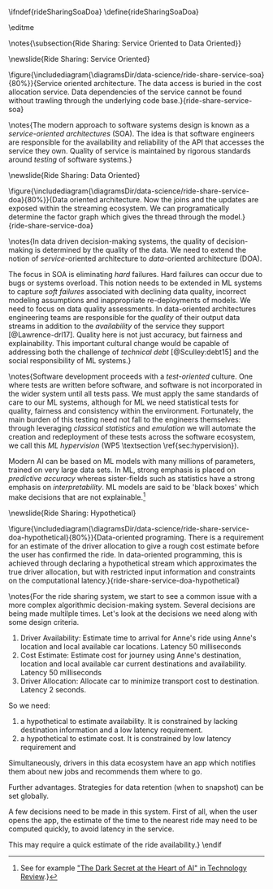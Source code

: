 \ifndef{rideSharingSoaDoa}
\define{rideSharingSoaDoa}

\editme

\notes{\subsection{Ride Sharing: Service Oriented to Data Oriented}}

\newslide{Ride Sharing: Service Oriented}

\figure{\includediagram{\diagramsDir/data-science/ride-share-service-soa}{80%}}{Service oriented architecture. The data access is buried in the cost allocation service. Data dependencies of the service cannot be found without trawling through the underlying code base.}{ride-share-service-soa}

\notes{The modern approach to software systems design is known as a
*service-oriented architectures* (SOA). The idea is that software
engineers are responsible for the availability and reliability of the
API that accesses the service they own. Quality of service is
maintained by rigorous standards around *testing* of software systems.}

\newslide{Ride Sharing: Data Oriented}

\figure{\includediagram{\diagramsDir/data-science/ride-share-service-doa}{80%}}{Data oriented architecture. Now the joins and the updates are exposed within the streaming ecosystem. We can programatically determine the factor graph which gives the thread through the model.}{ride-share-service-doa}

\notes{In data driven decision-making systems, the quality of decision-making
is determined by the quality of the data. We need to extend the notion
of *service*-oriented architecture to *data*-oriented architecture
(DOA).

The focus in SOA is eliminating *hard* failures. Hard failures can
occur due to bugs or systems overload. This notion needs to be
extended in ML systems to capture *soft failures* associated with
declining data quality, incorrect modeling assumptions and
inappropriate re-deployments of models. We need to focus on data
quality assessments. In data-oriented architectures engineering teams
are responsible for the *quality* of their output data streams in
addition to the *availability* of the service they support
[@Lawrence-drl17]. Quality here is not just accuracy, but fairness and
explainability. This important cultural change would be capable of
addressing both the challenge of *technical debt* [@Sculley:debt15]
and the social responsibility of ML systems.}

\notes{Software development proceeds with a *test-oriented*
culture. One where tests are written before software, and software is
not incorporated in the wider system until all tests pass. We must
apply the same standards of care to our ML systems, although for ML we need statistical tests for quality, fairness and consistency within the
environment. Fortunately, the main burden of this testing need not
fall to the engineers themselves: through leveraging *classical
statistics* and *emulation* we will automate the creation and
redeployment of these tests across the software ecosystem, we call
this *ML hypervision* (WP5 \textsection \ref{sec:hypervision}).

Modern AI can be based on ML models with many millions of parameters,
trained on very large data sets. In ML, strong emphasis is placed on
*predictive accuracy* whereas sister-fields such as statistics have a
strong emphasis on *interpretability*. ML models are said to be 'black
boxes' which make decisions that are not explainable.[^dark-secret]

[^dark-secret]: See for example
    ["The Dark Secret at the Heart of AI" in Technology Review](https://www.technologyreview.com/s/604087/the-dark-secret-at-the-heart-of-ai/).}

\newslide{Ride Sharing: Hypothetical}

\figure{\includediagram{\diagramsDir/data-science/ride-share-service-doa-hypothetical}{80%}}{Data-oriented programing. There is a requirement for an estimate of the driver allocation to give a rough cost estimate before the user has confirmed the ride. In data-oriented programming, this is achieved through declaring a hypothetical stream which approximates the true driver allocation, but with restricted input information and constraints on the computational latency.}{ride-share-service-doa-hypothetical}

\notes{For the ride sharing system, we start to see a common issue with a more complex algorithmic decision-making system. Several decisions are being made multilple times. Let's look at the decisions we need along with some design criteria.

1. Driver Availability: Estimate time to arrival for Anne's ride using Anne's location and local available car locations. Latency 50 milliseconds
2. Cost Estimate: Estimate cost for journey using Anne's destination, location and local available car current destinations and availability. Latency 50 milliseconds
3. Driver Allocation: Allocate car to minimize transport cost to destination. Latency 2 seconds.

So we need:

1. a hypothetical to estimate availability. It is constrained by lacking destination information and a low latency requirement.
2. a hypothetical to estimate cost. It is constrained by low latency requirement and 


Simultaneously, drivers in this data ecosystem have an app which notifies them about new jobs and recommends them where to go.

Further advantages. Strategies for data retention (when to snapshot) can be set globally.


A few decisions need to be made in this system. First of all, when the user opens the app, the estimate of the time to the nearest ride may need to be computed quickly, to avoid latency in the service. 

This may require a quick estimate of the ride availability.}
\endif
